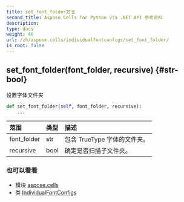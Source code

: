 ```yaml
---
title: set_font_folder方法
second_title: Aspose.Cells for Python via .NET API 参考资料
description:
type: docs
weight: 40
url: /zh/aspose.cells/individualfontconfigs/set_font_folder/
is_root: false
---
```

##  set_font_folder(font_folder, recursive) {#str-bool}
设置字体文件夹



```python
def set_font_folder(self, font_folder, recursive):
    ...
```


|范围|类型|描述|
| :- | :- | :- |
| font_folder | str |包含 TrueType 字体的文件夹。|
| recursive | bool |确定是否扫描子文件夹。|



### 也可以看看
* 模块 [aspose.cells](../../)
* 类 [IndividualFontConfigs](/cells/python-net/zh/aspose.cells/individualfontconfigs)
